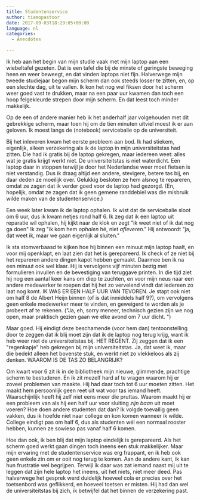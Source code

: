 ```yaml
---
title: Studentenservice
author: tiamopastoor
date: 2017-09-03T18:29:05+00:00
language: nl
categories:
  - Anecdotes

---
```

Ik heb aan het begin van mijn studie vaak met mijn laptop aan een wiebeltafel gezeten. Dat is een tafel die bij de minste of geringste beweging heen en weer beweegt, en dat vinden laptops niet fijn. Halverwege mijn tweede studiejaar begon mijn scherm dan ook steeds losser te zitten, en, op een slechte dag, uit te vallen. Ik kon het nog wel fiksen door het scherm weer goed vast te drukken, maar na een paar uur kwamen dan toch een hoop felgekleurde strepen door mijn scherm. En dat leest toch minder makkelijk.

Op de een of andere manier heb ik het anderhalf jaar volgehouden met dit gebrekkige scherm, maar toen hij om de tien minuten uitviel moest ik er aan geloven. Ik moest langs de (notebook) servicebalie op de universiteit.


Bij het inleveren kwam het eerste probleem aan bod. Ik had stiekem, eigenlijk, alleen verzekering als ik de laptop in mijn universiteitstas had zitten. Die had ik gratis bij de laptop gekregen, maar iedereen weet: alles wat je gratis krijgt werkt niet. De universiteitstas is niet waterdicht. Een laptop daar in stoppen terwijl je door het Nederlandse weer moet fietsen is niet verstandig. Dus ik draag altijd een andere, stevigere, betere tas bij, en daar deden ze moeilijk over. Gelukkig besloten ze hem alsnog te repareren, omdat ze zagen dat ik verder goed voor de laptop had gezorgd. (En, hopelijk, omdat ze zagen dat ik geen gemene randdebiel was die misbruik wilde maken van de studentenservice.)

Een week later kwam ik de laptop ophalen. Ik wist dat de servicebalie sloot om 6 uur, dus ik kwam netjes rond half 6. Ik zeg dat ik een laptop uit reparatie wil ophalen, hij kijkt naar de klok en zegt "ik weet niet of ik dat nog ga doen" Ik zeg "ik kom hem _ophalen_ hé, niet _afleveren_." Hij antwoordt "ja, dat weet ik, maar we gaan eigenlijk al sluiten."

Ik sta stomverbaasd te kijken hoe hij binnen een minuut mijn laptop haalt, en voor mij openklapt, en laat zien dat het is gerepareerd. Ik check of ze niet bij het repareren andere dingen kapot hebben gemaakt. Daarmee ben ik na een minuut ook wel klaar. Hij is vervolgens vijf minuten bezig met formulieren invullen en de bevestiging van teruggave printen. In die tijd ziet hij nog een aantal keer kans om diep te zuchten, en voor mijn neus naar een andere medewerker te roepen dat hij het zo vervelend vindt dat iedereen zo laat nog komt. IK WAS ER EEN HALF UUR VAN TEVOREN. Je stapt ook niet om half 8 de Albert Heijn binnen (of is dat inmiddels half 9?), om vervolgens geen enkele medewerker meer te vinden, en geweigerd te worden als je probeert af te rekenen. ("Ja, eh, sorry meneer, technisch gezien zijn we nog open, maar praktisch gezien gaan we elke avond om 7 uur dicht. ")

Maar goed. Hij eindigt deze beschamende (voor hem dan) tentoonstelling door te zeggen dat ik blij moet zijn dat ik de laptop nog terug krijg, want ik heb weer niet de universiteitstas bij. HET REGENT. Zij zeggen dat ik een "regenkapje" heb gekregen bij mijn universiteitstas. Ja, dat weet ik, maar die bedekt alleen het bovenste stuk, en werkt niet zo vlekkeloos als zij denken. WAAROM IS DE TAS ZO BELANGRIJK?

Om kwart voor 6 zit ik in de bibliotheek mijn nieuwe, glimmende, prachtige scherm te bestuderen. En ik zit mezelf hard af te vragen waarom hij er zoveel problemen van maakte. Hij had daar toch tot 6 uur moeten zitten. Het maakt hem persoonlijk geen reet uit wat voor tas iemand heeft. Waarschijnlijk heeft hij zelf niet eens meer die pruttas. Waarom maakt hij er een probleem van als hij een half uur voor sluiting _zijn baan_ uit moet voeren? Hoe doen andere studenten dat dan? Ik volgde toevallig geen vakken, dus ik hoefde niet naar college en kon komen wanneer ik wilde. College eindigt pas om half 6, dus als studenten wél een normaal rooster hebben, kunnen ze sowieso pas vanaf half 6 komen.

Hoe dan ook, ik ben blij dat mijn laptop eindelijk is gerepareerd. Als het scherm goed werkt gaan dingen toch ineens een stuk makkelijker. Maar mijn ervaring met de studentenservice was erg frappant, en ik heb ook geen enkele zin om er ooit nog terug te komen. Aan de andere kant, ik kan hun frustratie wel begrijpen. Terwijl ik daar was zat iemand naast mij uit te leggen dat zijn hele laptop het ineens, uit het niets, niet meer deed. Pas halverwege het gesprek werd duidelijk hoeveel cola er precies over het toetsenbord was geflikkerd, en hoeveel toetsen er misten. Hij had dan wel de universiteitstas bij zich, ik betwijfel dat het binnen de verzekering past.